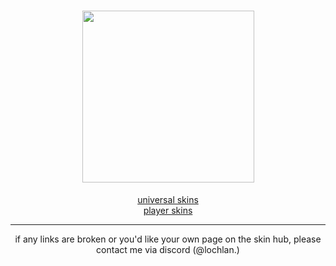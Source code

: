 <h1 align="center">
        <img src="https://i.imgur.com/WXgx7IS.png" width="275px"><br>
</h1>
<p align="center">
    <a href="universal/universal.md">universal skins</a><br>
    <a href="player/player.md">player skins</a><hr>
<p align="center">if any links are broken or you'd like your own page on the skin hub, please contact me via discord (@lochlan.)</p>
